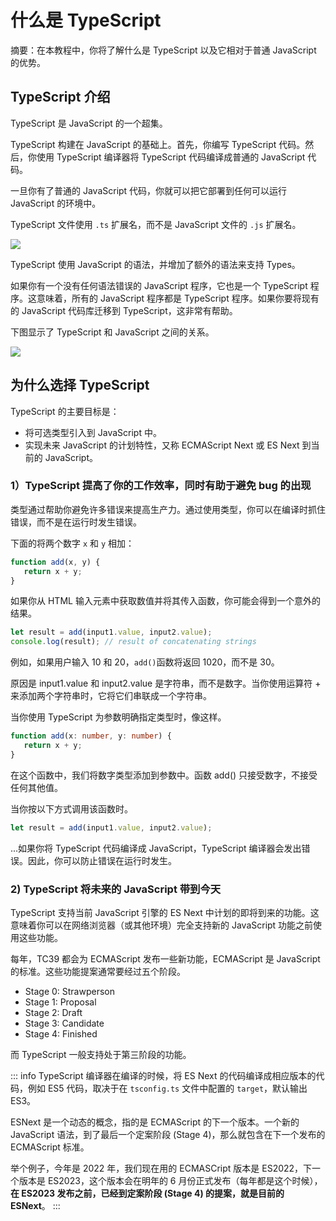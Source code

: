 # 什么是 TypeScript

摘要：在本教程中，你将了解什么是 TypeScript 以及它相对于普通 JavaScript 的优势。

## TypeScript 介绍

TypeScript 是 JavaScript 的一个超集。

TypeScript 构建在 JavaScript 的基础上。首先，你编写 TypeScript 代码。然后，你使用 TypeScript 编译器将 TypeScript 代码编译成普通的 JavaScript 代码。

一旦你有了普通的 JavaScript 代码，你就可以把它部署到任何可以运行 JavaScript 的环境中。

TypeScript 文件使用 `.ts` 扩展名，而不是 JavaScript 文件的 `.js` 扩展名。

<img src="https://www.typescripttutorial.net/wp-content/uploads/2020/05/what-is-typescript-compiler.png"/>

TypeScript 使用 JavaScript 的语法，并增加了额外的语法来支持 Types。

如果你有一个没有任何语法错误的 JavaScript 程序，它也是一个 TypeScript 程序。这意味着，所有的 JavaScript 程序都是 TypeScript 程序。如果你要将现有的 JavaScript 代码库迁移到 TypeScript，这非常有帮助。

下图显示了 TypeScript 和 JavaScript 之间的关系。

<img src="https://www.typescripttutorial.net/wp-content/uploads/2020/05/what-is-typescript-typescript-and-js.png" />

## 为什么选择 TypeScript

TypeScript 的主要目标是：

- 将可选类型引入到 JavaScript 中。
- 实现未来 JavaScript 的计划特性，又称 ECMAScript Next 或 ES Next 到当前的 JavaScript。

### 1）TypeScript 提高了你的工作效率，同时有助于避免 bug 的出现

类型通过帮助你避免许多错误来提高生产力。通过使用类型，你可以在编译时抓住错误，而不是在运行时发生错误。

下面的将两个数字 `x` 和 `y` 相加：

```ts
function add(x, y) {
   return x + y;
}
```

如果你从 HTML 输入元素中获取数值并将其传入函数，你可能会得到一个意外的结果。

```ts
let result = add(input1.value, input2.value);
console.log(result); // result of concatenating strings
```

例如，如果用户输入 10 和 20，`add()`函数将返回 1020，而不是 30。

原因是 input1.value 和 input2.value 是字符串，而不是数字。当你使用运算符 + 来添加两个字符串时，它将它们串联成一个字符串。

当你使用 TypeScript 为参数明确指定类型时，像这样。

```ts
function add(x: number, y: number) {
   return x + y;
}
```

在这个函数中，我们将数字类型添加到参数中。函数 add() 只接受数字，不接受任何其他值。

当你按以下方式调用该函数时。

```ts
let result = add(input1.value, input2.value);
```

...如果你将 TypeScript 代码编译成 JavaScript，TypeScript 编译器会发出错误。因此，你可以防止错误在运行时发生。

### 2) TypeScript 将未来的 JavaScript 带到今天

TypeScript 支持当前 JavaScript 引擎的 ES Next 中计划的即将到来的功能。这意味着你可以在网络浏览器（或其他环境）完全支持新的 JavaScript 功能之前使用这些功能。

每年，TC39 都会为 ECMAScript 发布一些新功能，ECMAScript 是 JavaScript 的标准。这些功能提案通常要经过五个阶段。

- Stage 0: Strawperson
- Stage 1: Proposal
- Stage 2: Draft
- Stage 3: Candidate
- Stage 4: Finished

而 TypeScript 一般支持处于第三阶段的功能。

::: info
TypeScript 编译器在编译的时候，将 ES Next 的代码编译成相应版本的代码，例如 ES5 代码，取决于在 `tsconfig.ts` 文件中配置的 `target`，默认输出 ES3。

ESNext 是一个动态的概念，指的是 ECMAScript 的下一个版本。一个新的 JavaScript 语法，到了最后一个定案阶段 (Stage 4)，那么就包含在下一个发布的 ECMAScript 标准。

举个例子，今年是 2022 年，我们现在用的 ECMASCript 版本是 ES2022，下一个版本是 ES2023，这个版本会在明年的 6 月份正式发布（每年都是这个时候），**在 ES2023 发布之前，已经到定案阶段 (Stage 4) 的提案，就是目前的 ESNext**。
:::